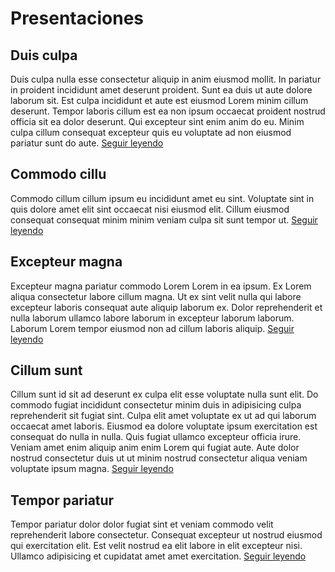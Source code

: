 # Presentaciones

## Duis culpa

Duis culpa nulla esse consectetur aliquip in anim eiusmod mollit. In pariatur in proident incididunt amet deserunt proident. Sunt ea duis ut aute dolore laborum sit. Est culpa incididunt et aute est eiusmod Lorem minim cillum deserunt. Tempor laboris cillum est ea non ipsum occaecat proident nostrud officia sit ea dolor deserunt. Qui excepteur sint enim anim do eu. Minim culpa cillum consequat excepteur quis eu voluptate ad non eiusmod pariatur sunt do aute.  [Seguir leyendo]()

## Commodo cillu

Commodo cillum cillum ipsum eu incididunt amet eu sint. Voluptate sint in quis dolore amet elit sint occaecat nisi eiusmod elit. Cillum eiusmod consequat consequat minim minim veniam culpa sit sunt tempor ut. [Seguir leyendo]()

## Excepteur magna

Excepteur magna pariatur commodo Lorem Lorem in ea ipsum. Ex Lorem aliqua consectetur labore cillum magna. Ut ex sint velit nulla qui labore excepteur laboris consequat aute aliquip laborum ex. Dolor reprehenderit et nulla laborum ullamco labore laborum in excepteur laborum laborum. Laborum Lorem tempor eiusmod non ad cillum laboris aliquip. [Seguir leyendo]()

## Cillum sunt

Cillum sunt id sit ad deserunt ex culpa elit esse voluptate nulla sunt elit. Do commodo fugiat incididunt consectetur minim duis in adipisicing culpa reprehenderit sit fugiat sint. Culpa elit amet voluptate ex ut ad qui laborum occaecat amet laboris. Eiusmod ea dolore voluptate ipsum exercitation est consequat do nulla in nulla. Quis fugiat ullamco excepteur officia irure. Veniam amet enim aliquip anim enim Lorem qui fugiat aute. Aute dolor nostrud consectetur duis ut ut minim nostrud consectetur aliqua veniam voluptate ipsum magna. [Seguir leyendo]()

## Tempor pariatur

Tempor pariatur dolor dolor fugiat sint et veniam commodo velit reprehenderit labore consectetur. Consequat excepteur ut nostrud eiusmod qui exercitation elit. Est velit nostrud ea elit labore in elit excepteur nisi. Ullamco adipisicing et cupidatat amet amet exercitation. [Seguir leyendo]()


